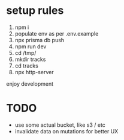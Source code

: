 # setup rules

1. npm i
2. populate env as per .env.example
3. npx prisma db push
4. npm run dev
5. cd /tmp/
6. mkdir tracks
7. cd tracks
8. npx http-server

enjoy development

# TODO

- use some actual bucket, like s3 / etc
- invalidate data on mutations for better UX
